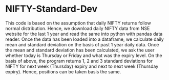 # NIFTY-Standard-Dev
This code is based on the assumption that daily NIFTY returns follow normal distribution.
Hence, we download daily NIFTY data from NSE website for the last 1 year and read the same into python with pandas data reader.
Once the data has been loaded into a dataframe, we calculate daily mean and standard deviation on the basis of past 1 year daily data.
Once the mean and standard deviation has been calculated, we ask the user whether today is Thursday or Friday and what was the expiry level.
On the basis of above, the program returns 1, 2 and 3 standard deviations for NIFTY for next week (Thursday) expiry and next to next week (Thursday expiry).
Hence, positions can be taken basis the same.
